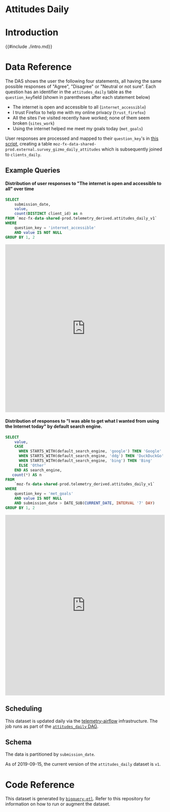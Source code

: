 # Attitudes Daily

<!-- toc -->

# Introduction

{{#include ./intro.md}}

# Data Reference

The DAS shows the user the following four statements, all having the same possible responses of "Agree", "Disagree" or "Neutral or not sure".
Each question has an identifier in the `attitudes_daily` table as the `question_key`field (shown in parentheses after each statement below)

* The internet is open and accessible to all (`internet_accessible`)
* I trust Firefox to help me with my online privacy (`trust_firefox`)
* All the sites I’ve visited recently have worked; none of them seem broken (`sites_work`)
* Using the internet helped me meet my goals today (`met_goals`)

User responses are processed and mapped to their `question_key`'s in [this script](https://github.com/mozilla/bigquery-etl/blob/master/templates/telemetry_derived/surveygizmo_daily_attitudes/import_responses.py), creating a table `moz-fx-data-shared-prod.external.survey_gizmo_daily_attitudes` which is subsequently joined to `clients_daily`.




## Example Queries

#### Distribution of user responses to "The internet is open and accessible to all" over time

```sql
SELECT 
    submission_date,
    value,
    count(DISTINCT client_id) as n
FROM `moz-fx-data-shared-prod.telemetry_derived.attitudes_daily_v1`
WHERE 
    question_key = 'internet_accessible'
    AND value IS NOT NULL
GROUP BY 1, 2
```

<iframe src="https://sql.telemetry.mozilla.org/embed/query/65079/visualization/165757?api_key=oSjO27fGmpCsnBXBEhaysRVrLZpX1SKMCpYcxA5h&" width="100%" height="530" frameborder="0" scrolling="no"></iframe> 

#### Distribution of responses to "I was able to get what I wanted from using the Internet today" by default search engine.

```sql
SELECT 
    value,
    CASE
      WHEN STARTS_WITH(default_search_engine, 'google') THEN 'Google'
      WHEN STARTS_WITH(default_search_engine, 'ddg') THEN 'DuckDuckGo'
      WHEN STARTS_WITH(default_search_engine, 'bing') THEN 'Bing'
      ELSE 'Other' 
    END AS search_engine,
   count(*) AS n
FROM 
    `moz-fx-data-shared-prod.telemetry_derived.attitudes_daily_v1`
WHERE
    question_key = 'met_goals'
    AND value IS NOT NULL
    AND submission_date > DATE_SUB(CURRENT_DATE, INTERVAL '7' DAY)
GROUP BY 1, 2
```

<iframe src="https://sql.telemetry.mozilla.org/embed/query/63957/visualization/163467?api_key=gzCopzybDta4t3JGkx2urB9MQa67akAehJUybVdW&" width="100%" height="570" frameborder="0" scrolling="no"></iframe>

## Scheduling

This dataset is updated daily via the
[telemetry-airflow](https://github.com/mozilla/telemetry-airflow) infrastructure.
The job runs as part of the [`attitudes_daily` DAG](https://github.com/mozilla/telemetry-airflow/blob/master/dags/attitudes_daily.py).

## Schema

The data is partitioned by `submission_date`.

As of 2019-09-15, the current version of the `attitudes_daily` dataset is `v1`.

# Code Reference

This dataset is generated by
[`bigquery-etl`](https://github.com/mozilla/bigquery-etl/blob/master/templates/telemetry_derived/attitudes_daily_v1/query.sql).
Refer to this repository for information on how to run or augment the dataset.
